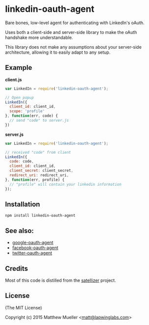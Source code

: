 
# linkedin-oauth-agent

  Bare bones, low-level agent for authenticating with LinkedIn's oAuth.

  Uses both a client-side and server-side library to make the oAuth handshake more understandable.

  This library does not make any assumptions about your server-side architecture, allowing it to easily adapt to any setup.

## Example

**client.js**

```js
var LinkedIn = require('linkedin-oauth-agent');

// Open popup
LinkedIn({
  client_id: client_id,
  scope: 'profile'
}, function(err, code) {
  // send "code" to server.js
})
```

**server.js**

```js
var LinkedIn = require('linkedin-oauth-agent');

// received "code" from client
LinkedIn({
  code: code,
  client_id: client_id,
  client_secret: client_secret,
  redirect_uri: redirect_uri,
}, function(err, profile) {
  // "profile" will contain your linkedin information
});

```

## Installation

```
npm install linkedin-oauth-agent
```

## See also:

- [google-oauth-agent](https://github.com/lapwinglabs/google-oauth-agent)
- [facebook-oauth-agent](https://github.com/lapwinglabs/facebook-oauth-agent)
- [twitter-oauth-agent](https://github.com/lapwinglabs/twitter-oauth-agent)

## Credits

Most of this code is distilled from the [satellizer](https://github.com/sahat/satellizer) project.

## License

(The MIT License)

Copyright (c) 2015 Matthew Mueller &lt;matt@lapwinglabs.com&gt;
